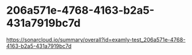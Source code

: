 # 206a571e-4768-4163-b2a5-431a7919bc7d
https://sonarcloud.io/summary/overall?id=examly-test_206a571e-4768-4163-b2a5-431a7919bc7d
